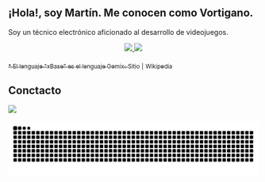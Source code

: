 
## ¡Hola!, soy Martín. Me conocen como Vortigano.
  
Soy un técnico electrónico aficionado al desarrollo de videojuegos.

<div align="center">

  <a href="https://github.com/vortigano">
    
  <img height="180" src="https://github-readme-stats-vortigano.vercel.app/api/top-langs/?username=vortigano&custom_title=%20Lenguajes%20&layout=compact&langs_count=6&theme=github_dark&hide_border=true&locale=es&size_weight=0.5&count_weight=0.5"/>
  
  <img height="180" src="https://github-readme-stats-vortigano.vercel.app/api?username=vortigano&custom_title=%20Estadísticas%20&show_icons=true&theme=github_dark&include_all_commits=false&count_private=true&hide=issues,contribs,[]&hide_rank=true&card_width=340&hide_border=true&locale=es"/>
    
</div>
  
<sub> * El lenguaje "xBase" es el lenguaje Gemix:</sub> [<sub>Sitio</sub>](http://www.gemixstudio.com/forums/) <sub>|</sub> [<sub>Wikipedia</sub>](https://es.wikipedia.org/wiki/Gemix_Studio)
  
## Conctacto 
  
  <a  href = "mailto: vortigano@outlook.com.ar"><img src="https://img.shields.io/badge/-Outlook-0078D4?style=plastic&logo=microsoft-outlook&logoColor=white" target="_blank"></a>
  
<div align="center">
  <picture>
    <source media="(prefers-color-scheme: dark)" srcset="https://github.com/vortigano/vortigano/blob/output/github-contribution-grid-snake-dark.svg">
    <img src="https://github.com/vortigano/vortigano/blob/output/github-contribution-grid-snake.svg">
  </picture>
</div>
